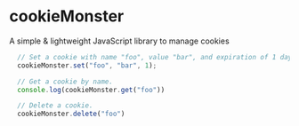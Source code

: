 # cookieMonster
A simple &amp; lightweight JavaScript library to manage cookies
```js
  // Set a cookie with name "foo", value "bar", and expiration of 1 day.
  cookieMonster.set("foo", "bar", 1);

  // Get a cookie by name.
  console.log(cookieMonster.get("foo"))

  // Delete a cookie.
  cookieMonster.delete("foo")
```
